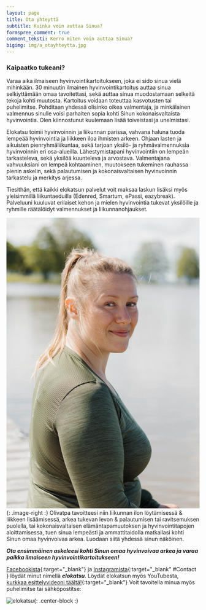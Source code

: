 ```yaml
---
layout: page
title: Ota yhteyttä
subtitle: Kuinka voin auttaa Sinua?
formspree_comment: true
comment_teksti: Kerro miten voin auttaa Sinua?
bigimg: img/a_otayhteytta.jpg
---
```


### Kaipaatko tukeani?
Varaa aika ilmaiseen hyvinvointikartoitukseen, joka ei sido sinua vielä mihinkään. 30 minuutin ilmainen hyvinvointikartoitus auttaa sinua selkiyttämään omaa tavoitettasi, sekä auttaa sinua muodostamaan selkeitä tekoja kohti muutosta. Kartoitus voidaan toteuttaa kasvotusten tai puhelimitse. Pohditaan yhdessä olisinko oikea valmentaja, ja minkälainen valmennus sinulle voisi parhaiten sopia kohti Sinun kokonaisvaltaista hyvinvointia. Olen kiinnostunut kuulemaan lisää toiveistasi ja unelmistasi.

 Elokatsu toimii hyvinvoinnin ja liikunnan parissa, vahvana haluna tuoda lempeää hyvinvointia ja liikkeen iloa ihmisten arkeen. Ohjaan lasten ja aikuisten pienryhmäliikuntaa, sekä tarjoan yksilö- ja ryhmävalmennuksia hyvinvoinnin eri osa-alueilla. Lähestymistapani hyvinvointiin on lempeän tarkasteleva, sekä yksilöä kuunteleva ja arvostava. Valmentajana vahvuuksiani on lempeä kohtaaminen, muutokseen tukeminen rauhassa pienin askelin, sekä palautumisen ja kokonaisvaltaisen hyvinvoinnin tarkastelu ja merkitys arjessa.

Tiesithän, että kaikki elokatsun palvelut voit maksaa laskun lisäksi myös yleisimmillä liikuntaeduilla (Edenred, Smartum, ePassi, eazybreak).
Palveluuni kuuluvat erilaiset kehon ja mielen hyvinvointia tukevat yksilöille ja ryhmille räätälöidyt valmennukset ja liikunnanohjaukset. 

![elokatsu](/img/elokatsu5.jpg){: .image-right :}
Olivatpa tavoitteesi niin liikunnan ilon löytämisessä & liikkeen lisäämisessä, arkea tukevan levon & palautumisen tai ravitsemuksen puolella, tai kokonaisvaltaisen elämäntapamuutoksen ja hyvinvointitapojen aloittamisessa, tuen sinua lempeästi ja ammattitaidolla matkallasi kohti Sinun omaa hyvinvoivaa arkea. Luodaan siitä yhdessä sinun näköinen.

***Ota ensimmäinen askeleesi kohti Sinun omaa hyvinvoivaa arkea ja varaa paikka ilmaiseen hyvinvointikartoitukseen!***  


[Facebookista](https://www.facebook.com/elokatsu "Facebook"){:target="_blank"} ja [Instagramista](https://www.instagram.com/elokatsu "Instagram"){:target="_blank" #Contact } löydät minut nimellä ***elokatsu***. Löydät elokatsun myös YouTubesta, [kurkkaa esittelyvideoni täältä!](https://www.youtube.com/watch?v=fRYVjl_-ndc){:target="_blank"}
Voit tavoitella minua myös puhelimitse tai sähköpostitse: 

![elokatsu](/img/contact.png){: .center-block :}

